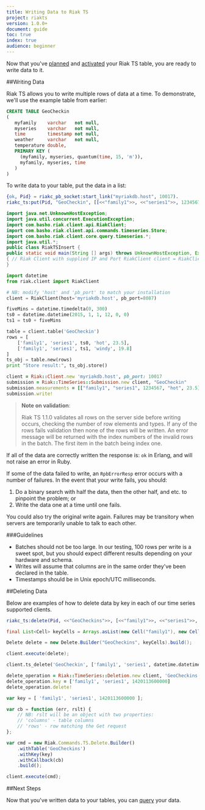 ```yaml
---
title: Writing Data to Riak TS
project: riakts
version: 1.0.0+
document: guide
toc: true
index: true
audience: beginner
---
```


[activating]: https://www.docs.basho.com/riakts/1.0.0/using/activating
[planning]: https://docs.basho.com/riakts/1.0.0/using/planning
[querying]: https://docs.basho.com/riakts/1.0.0/using/querying

Now that you've [planned][planning] and [activated][activating] your Riak TS table, you are ready to write data to it.


##Writing Data

Riak TS allows you to write multiple rows of data at a time. To demonstrate, we'll use the example table from earlier:

```sql
CREATE TABLE GeoCheckin
(
   myfamily    varchar   not null,
   myseries    varchar   not null,
   time        timestamp not null,
   weather     varchar   not null,
   temperature double,
   PRIMARY KEY (
     (myfamily, myseries, quantum(time, 15, 'm')),
     myfamily, myseries, time
   )
)
```

To write data to your table, put the data in a list:


```erlang
{ok, Pid} = riakc_pb_socket:start_link("myriakdb.host", 10017).
riakc_ts:put(Pid, "GeoCheckin", [[<<"family1">>, <<"series1">>, 1234567, <<"hot">>, 23.5], [<<"family2">>, <<"series99">>, 1234567, <<"windy">>, 19.8]]).
```

```java
import java.net.UnknownHostException;
import java.util.concurrent.ExecutionException;
import com.basho.riak.client.api.RiakClient;
import com.basho.riak.client.api.commands.timeseries.Store;
import com.basho.riak.client.core.query.timeseries.*;
import java.util.*;
public class RiakTSInsert {
public static void main(String [] args) throws UnknownHostException, ExecutionException, InterruptedException
{ // Riak Client with supplied IP and Port RiakClient client = RiakClient.newClient(10017, "myriakdb.host"); List<Row> rows = Arrays.asList( new Row(new Cell("family1"), new Cell("series1"), Cell.newTimestamp(1234567), new Cell("hot"), new Cell(23.5)), new Row(new Cell("family2"), new Cell("series99"), Cell.newTimestamp(1234567), new Cell("windy"), new Cell(19.8))); Store storeCmd = new Store.Builder("GeoCheckin").withRows(rows).build(); client.execute(storeCmd); client.shutdown(); }
}
```

```python
import datetime
from riak.client import RiakClient

# NB: modify 'host' and 'pb_port' to match your installation
client = RiakClient(host='myriakdb.host', pb_port=8087)

fiveMins = datetime.timedelta(0, 300)
ts0 = datetime.datetime(2015, 1, 1, 12, 0, 0)
ts1 = ts0 + fiveMins

table = client.table('GeoCheckin')
rows = [
    ['family1', 'series1', ts0, 'hot', 23.5],
    ['family1', 'series1', ts1, 'windy', 19.8]
]
ts_obj = table.new(rows)
print "Store result:", ts_obj.store()
```

```ruby
client = Riak::Client.new 'myriakdb.host', pb_port: 10017
submission = Riak::TimeSeries::Submission.new client, "GeoCheckin"
submission.measurements = [["family1", "series1", 1234567, "hot", 23.5], ["family2", "series99", 1234567, "windy", 19.8]]
submission.write!
```

>**Note on validation**:
>
>Riak TS 1.1.0 validates all rows on the server side before writing occurs, checking the number of row elements and types. If any of the rows fails validation then none of the rows will be written.  An error message will be returned with the index numbers of the invalid rows in the batch. The first item in the batch being index one.

If all of the data are correctly written the response is: `ok` in Erlang, and will not raise an error in Ruby.

If some of the data failed to write, an `RpbErrorResp` error occurs with a number of failures. In the event that your write fails, you should:

1. Do a binary search with half the data, then the other half, and etc. to pinpoint the problem; or
2. Write the data one at a time until one fails.

You could also try the original write again. Failures may be transitory when servers are temporarily unable to talk to each other.


###Guidelines

* Batches should not be too large. In our testing, 100 rows per write is a sweet spot, but you should expect different results depending on your hardware and schema.
* Writes will assume that columns are in the same order they've been declared in the table.
* Timestamps should be in Unix epoch/UTC milliseconds.


##Deleting Data

Below are examples of how to delete data by key in each of our time series supported clients.

```erlang
riakc_ts:delete(Pid, <<"GeoCheckins">>, [<<"family1">>, <<"series1">>, 1420113600000]).
```

```java
final List<Cell> keyCells = Arrays.asList(new Cell("family1"), new Cell("series1"), Cell.newTimestamp(1420113600000));

Delete delete = new Delete.Builder("GeoCheckins", keyCells).build();

client.execute(delete);
```

```python
client.ts_delete('GeoCheckin', ['family1', 'series1', datetime.datetime(2015, 1, 1, 12, 0, 0)])
```

```ruby
delete_operation = Riak::TimeSeries::Deletion.new client, 'GeoCheckins'
delete_operation.key = ['family1', 'series1', 1420113600000]
delete_operation.delete!
```

```javascript
var key = [ 'family1', 'series1', 1420113600000 ];

var cb = function (err, rslt) {
    // NB: rslt will be an object with two properties:
    // 'columns' - table columns
    // 'rows' - row matching the Get request
};

var cmd = new Riak.Commands.TS.Delete.Builder()
    .withTable('GeoCheckins')
    .withKey(key)
    .withCallback(cb)
    .build();

client.execute(cmd);
```

##Next Steps

Now that you've written data to your tables, you can [query][querying] your data.
